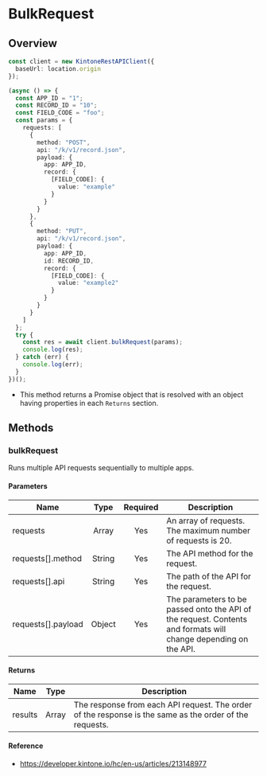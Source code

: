 # BulkRequest

## Overview

```ts
const client = new KintoneRestAPIClient({
  baseUrl: location.origin
});

(async () => {
  const APP_ID = "1";
  const RECORD_ID = "10";
  const FIELD_CODE = "foo";
  const params = {
    requests: [
      {
        method: "POST",
        api: "/k/v1/record.json",
        payload: {
          app: APP_ID,
          record: {
            [FIELD_CODE]: {
              value: "example"
            }
          }
        }
      },
      {
        method: "PUT",
        api: "/k/v1/record.json",
        payload: {
          app: APP_ID,
          id: RECORD_ID,
          record: {
            [FIELD_CODE]: {
              value: "example2"
            }
          }
        }
      }
    ]
  };
  try {
    const res = await client.bulkRequest(params);
    console.log(res);
  } catch (err) {
    console.log(err);
  }
})();
```

- This method returns a Promise object that is resolved with an object having properties in each `Returns` section.

## Methods

### bulkRequest

Runs multiple API requests sequentially to multiple apps.

#### Parameters

| Name               |  Type  | Required | Description                                                                                                     |
| ------------------ | :----: | :------: | --------------------------------------------------------------------------------------------------------------- |
| requests           | Array  |   Yes    | An array of requests. The maximum number of requests is 20.                                                     |
| requests[].method  | String |   Yes    | The API method for the request.                                                                                 |
| requests[].api     | String |   Yes    | The path of the API for the request.                                                                            |
| requests[].payload | Object |   Yes    | The parameters to be passed onto the API of the request. Contents and formats will change depending on the API. |

#### Returns

| Name    | Type  | Description                                                                                             |
| ------- | :---: | ------------------------------------------------------------------------------------------------------- |
| results | Array | The response from each API request. The order of the response is the same as the order of the requests. |

#### Reference

- https://developer.kintone.io/hc/en-us/articles/213148977
